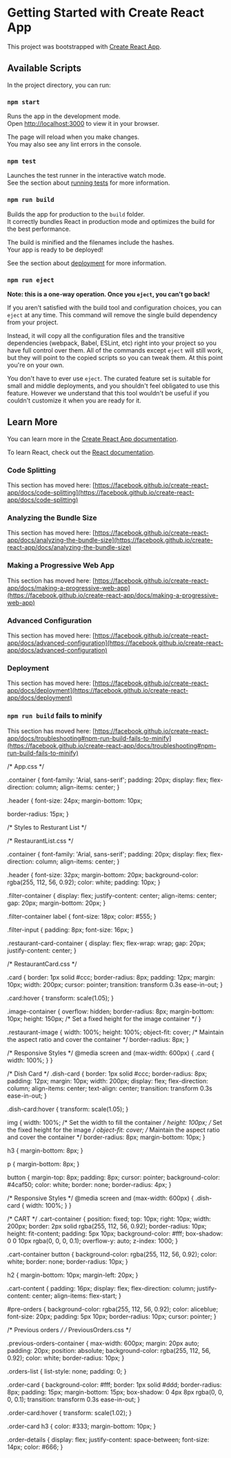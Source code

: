 # Getting Started with Create React App

This project was bootstrapped with [Create React App](https://github.com/facebook/create-react-app).

## Available Scripts

In the project directory, you can run:

### `npm start`

Runs the app in the development mode.\
Open [http://localhost:3000](http://localhost:3000) to view it in your browser.

The page will reload when you make changes.\
You may also see any lint errors in the console.

### `npm test`

Launches the test runner in the interactive watch mode.\
See the section about [running tests](https://facebook.github.io/create-react-app/docs/running-tests) for more information.

### `npm run build`

Builds the app for production to the `build` folder.\
It correctly bundles React in production mode and optimizes the build for the best performance.

The build is minified and the filenames include the hashes.\
Your app is ready to be deployed!

See the section about [deployment](https://facebook.github.io/create-react-app/docs/deployment) for more information.

### `npm run eject`

**Note: this is a one-way operation. Once you `eject`, you can't go back!**

If you aren't satisfied with the build tool and configuration choices, you can `eject` at any time. This command will remove the single build dependency from your project.

Instead, it will copy all the configuration files and the transitive dependencies (webpack, Babel, ESLint, etc) right into your project so you have full control over them. All of the commands except `eject` will still work, but they will point to the copied scripts so you can tweak them. At this point you're on your own.

You don't have to ever use `eject`. The curated feature set is suitable for small and middle deployments, and you shouldn't feel obligated to use this feature. However we understand that this tool wouldn't be useful if you couldn't customize it when you are ready for it.

## Learn More

You can learn more in the [Create React App documentation](https://facebook.github.io/create-react-app/docs/getting-started).

To learn React, check out the [React documentation](https://reactjs.org/).

### Code Splitting

This section has moved here: [https://facebook.github.io/create-react-app/docs/code-splitting](https://facebook.github.io/create-react-app/docs/code-splitting)

### Analyzing the Bundle Size

This section has moved here: [https://facebook.github.io/create-react-app/docs/analyzing-the-bundle-size](https://facebook.github.io/create-react-app/docs/analyzing-the-bundle-size)

### Making a Progressive Web App

This section has moved here: [https://facebook.github.io/create-react-app/docs/making-a-progressive-web-app](https://facebook.github.io/create-react-app/docs/making-a-progressive-web-app)

### Advanced Configuration

This section has moved here: [https://facebook.github.io/create-react-app/docs/advanced-configuration](https://facebook.github.io/create-react-app/docs/advanced-configuration)

### Deployment

This section has moved here: [https://facebook.github.io/create-react-app/docs/deployment](https://facebook.github.io/create-react-app/docs/deployment)

### `npm run build` fails to minify

This section has moved here: [https://facebook.github.io/create-react-app/docs/troubleshooting#npm-run-build-fails-to-minify](https://facebook.github.io/create-react-app/docs/troubleshooting#npm-run-build-fails-to-minify)


/* App.css */

.container {
  font-family: 'Arial, sans-serif';
  padding: 20px;
  display: flex;
  flex-direction: column;
  align-items: center;
}

.header {
  font-size: 24px;
  margin-bottom: 10px;

  border-radius: 15px;
}

/* Styles to Resturant List  */


/* RestaurantList.css */

.container {
  font-family: 'Arial, sans-serif';
  padding: 20px;
  display: flex;
  flex-direction: column;
  align-items: center;
}

.header {
  font-size: 32px;
  margin-bottom: 20px;
  background-color: rgba(255, 112, 56, 0.92);
  color: white;
  padding: 10px;
}

.filter-container {
  display: flex;
  justify-content: center;
  align-items: center;
  gap: 20px;
  margin-bottom: 20px;
}

.filter-container label {
  font-size: 18px;
  color: #555;
}

.filter-input {
  padding: 8px;
  font-size: 16px;
}

.restaurant-card-container {
  display: flex;
  flex-wrap: wrap;
  gap: 20px;
  justify-content: center;
}


/* RestaurantCard.css */

.card {
  border: 1px solid #ccc;
  border-radius: 8px;
  padding: 12px;
  margin: 10px;
  width: 200px;
  cursor: pointer;
  transition: transform 0.3s ease-in-out;
}

.card:hover {
  transform: scale(1.05);
}

.image-container {
  overflow: hidden;
  border-radius: 8px;
  margin-bottom: 10px;
  height: 150px;
  /* Set a fixed height for the image container */
}

.restaurant-image {
  width: 100%;
  height: 100%;
  object-fit: cover;
  /* Maintain the aspect ratio and cover the container */
  border-radius: 8px;
}

/* Responsive Styles */
@media screen and (max-width: 600px) {
  .card {
      width: 100%;
  }
}



/* Dish Card  */
.dish-card {
  border: 1px solid #ccc;
  border-radius: 8px;
  padding: 12px;
  margin: 10px;
  width: 200px;
  display: flex;
  flex-direction: column;
  align-items: center;
  text-align: center;
  transition: transform 0.3s ease-in-out;
}

.dish-card:hover {
  transform: scale(1.05);
}

img {
  width: 100%;
  /* Set the width to fill the container */
  height: 100px;
  /* Set the fixed height for the image */
  object-fit: cover;
  /* Maintain the aspect ratio and cover the container */
  border-radius: 8px;
  margin-bottom: 10px;
}

h3 {
  margin-bottom: 8px;
}

p {
  margin-bottom: 8px;
}

button {
  margin-top: 8px;
  padding: 8px;
  cursor: pointer;
  background-color: #4caf50;
  color: white;
  border: none;
  border-radius: 4px;
}

/* Responsive Styles */
@media screen and (max-width: 600px) {
  .dish-card {
      width: 100%;
  }
}


/* CART  */
.cart-container {
  position: fixed;
  top: 10px;
  right: 10px;
  width: 200px;
  border: 2px solid rgba(255, 112, 56, 0.92);
  border-radius: 10px;
  height: fit-content;
  padding: 5px 10px;
  background-color: #fff;
  box-shadow: 0 0 10px rgba(0, 0, 0, 0.1);
  overflow-y: auto;
  z-index: 1000;
}

.cart-container button {
  background-color: rgba(255, 112, 56, 0.92);
  color: white;
  border: none;
  border-radius: 10px;
}

h2 {
  margin-bottom: 10px;
  margin-left: 20px;
}

.cart-content {
  padding: 16px;
  display: flex;
  flex-direction: column;
  justify-content: center;
  align-items: flex-start;
}



#pre-orders {
  background-color: rgba(255, 112, 56, 0.92);
  color: aliceblue;
  font-size: 20px;
  padding: 5px 10px;
  border-radius: 10px;
  cursor: pointer;
}



/* Previous orders  */
/* PreviousOrders.css */

.previous-orders-container {
  max-width: 600px;
  margin: 20px auto;
  padding: 20px;
  position: absolute;
  background-color: rgba(255, 112, 56, 0.92);
  color: white;
  border-radius: 10px;
}

.orders-list {
  list-style: none;
  padding: 0;
}

.order-card {
  background-color: #fff;
  border: 1px solid #ddd;
  border-radius: 8px;
  padding: 15px;
  margin-bottom: 15px;
  box-shadow: 0 4px 8px rgba(0, 0, 0, 0.1);
  transition: transform 0.3s ease-in-out;
}

.order-card:hover {
  transform: scale(1.02);
}

.order-card h3 {
  color: #333;
  margin-bottom: 10px;
}

.order-details {
  display: flex;
  justify-content: space-between;
  font-size: 14px;
  color: #666;
}